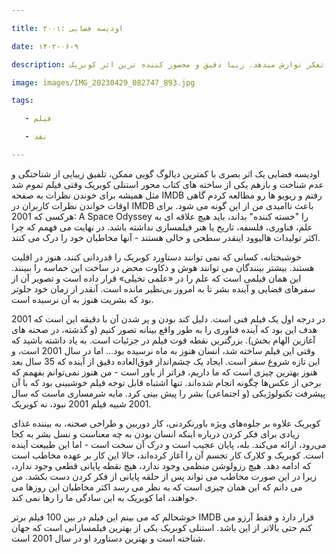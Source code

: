 ```yaml
---

title: ۲۰۰۱: اودیسه فضایی

date: ۱۴۰۲-۰۶-۹

description: فیلمی که ناخودآگاه را برای تفکر نوازش میدهد، زیبا دقیق و محصور کننده ترین اثر کوبریک

image: images/IMG_20230429_082747_893.jpg

tags:

   - فیلم

   - نقد

---
```


اودیسه فضایی یک اثر بصری با کمترین دیالوگ گویی ممکن، تلفیق زیبایی از شناختگی و عدم شناخت و بازهم یکی از ساخته های کتاب محور استنلی کوبریک وقتی فیلم تموم شد مثل همیشه برای خوندن نظرات به صفحه IMDB رفتم و ریویو ها رو مطالعه کردم گاهی اوقات خواندن نظرات کاربران در IMDB باعث ناامیدی من از این گونه می شود. برای هرکسی که 2001: A Space Odyssey را "خسته کننده" بداند، باید هیچ علاقه ای به علم، فناوری، فلسفه، تاریخ یا هنر فیلمسازی نداشته باشد. در نهایت می فهمم که چرا اکثر تولیدات هالیوود اینقدر سطحی و خالی هستند - آنها مخاطبان خود را درک می کنند.

خوشبختانه، کسانی که نمی توانند دستاورد کوبریک را قدردانی کنند، هنوز در اقلیت هستند. بیشتر بینندگان می توانند هوش و ذکاوت محض در ساخت این حماسه را ببینند. این همان فیلمی است که علم را در «علمی تخیلی» قرار داده است و تصویر آن از سفرهای فضایی و آینده بشر تا به امروز بی‌نظیر مانده است. آنقدر از زمان خود جلوتر بود که بشریت هنوز به آن نرسیده است.

2001 در درجه اول یک فیلم فنی است. دلیل کند بودن و پر شدن آن با دقیقه این است که هدف این بود که آینده فناوری را به طور واقع بینانه تصور کنیم (و گذشته، در صحنه های آغازین الهام بخش). بزرگترین نقطه قوت فیلم در جزئیات است. به یاد داشته باشید که وقتی این فیلم ساخته شد، انسان هنوز به ماه نرسیده بود... اما در سال 2001 است، و این تازه شروع سفر است. ایجاد یک چشم‌انداز فوق‌العاده دقیق از آینده که 35 سال بعد هنوز بهترین چیزی است که ما داریم، فراتر از باور است - من هنوز نمی‌توانم بفهمم که برخی از عکس‌ها چگونه انجام شده‌اند. تنها اشتباه قابل توجه فیلم خوشبینی بود که با آن پیشرفت تکنولوژیکی (و اجتماعی) بشر را پیش بینی کرد. مایه شرمساری ماست که سال 2001 شبیه فیلم 2001 نبود، نه کوبریک.

کوبریک علاوه بر جلوه‌های ویژه باورنکردنی، کار دوربین و طراحی صحنه، به بیننده غذای زیادی برای فکر کردن درباره اینکه انسان بودن به چه معناست و نسل بشر به کجا می‌رود، ارائه می‌کند. بله، پایان عجیب است و درک آن سخت است - اما این طبیعت آینده است. کوبریک و کلارک کار تجسم آن را آغاز کرده‌اند، حالا این کار بر عهده مخاطب است که ادامه دهد. هیچ رزولوشن منظمی وجود ندارد، هیچ نقطه پایانی قطعی وجود ندارد، زیرا در این صورت مخاطب می تواند پس از حلقه پایانی از فکر کردن دست بکشد. من می دانم که این همان چیزی است که به نظر می رسد اکثر مخاطبان این روزها می خواهند، اما کوبریک به این سادگی ما را رها نمی کند.

خوشحالم که می بینم این فیلم در بین 100 فیلم برتر IMDB قرار دارد و فقط آرزو می کنم حتی بالاتر از این باشد. استنلی کوبریک یکی از بهترین فیلمسازانی است که جهان شناخته است و بهترین دستاورد او در سال 2001 است.
